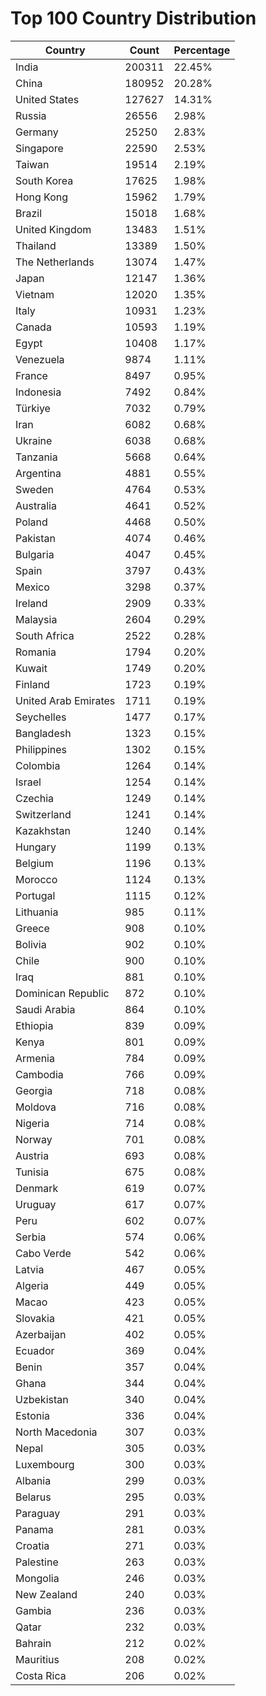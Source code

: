 # Top 100 Country Distribution
| Country | Count | Percentage |
|----|----|----|
| India | 200311 | 22.45% |
| China | 180952 | 20.28% |
| United States | 127627 | 14.31% |
| Russia | 26556 | 2.98% |
| Germany | 25250 | 2.83% |
| Singapore | 22590 | 2.53% |
| Taiwan | 19514 | 2.19% |
| South Korea | 17625 | 1.98% |
| Hong Kong | 15962 | 1.79% |
| Brazil | 15018 | 1.68% |
| United Kingdom | 13483 | 1.51% |
| Thailand | 13389 | 1.50% |
| The Netherlands | 13074 | 1.47% |
| Japan | 12147 | 1.36% |
| Vietnam | 12020 | 1.35% |
| Italy | 10931 | 1.23% |
| Canada | 10593 | 1.19% |
| Egypt | 10408 | 1.17% |
| Venezuela | 9874 | 1.11% |
| France | 8497 | 0.95% |
| Indonesia | 7492 | 0.84% |
| Türkiye | 7032 | 0.79% |
| Iran | 6082 | 0.68% |
| Ukraine | 6038 | 0.68% |
| Tanzania | 5668 | 0.64% |
| Argentina | 4881 | 0.55% |
| Sweden | 4764 | 0.53% |
| Australia | 4641 | 0.52% |
| Poland | 4468 | 0.50% |
| Pakistan | 4074 | 0.46% |
| Bulgaria | 4047 | 0.45% |
| Spain | 3797 | 0.43% |
| Mexico | 3298 | 0.37% |
| Ireland | 2909 | 0.33% |
| Malaysia | 2604 | 0.29% |
| South Africa | 2522 | 0.28% |
| Romania | 1794 | 0.20% |
| Kuwait | 1749 | 0.20% |
| Finland | 1723 | 0.19% |
| United Arab Emirates | 1711 | 0.19% |
| Seychelles | 1477 | 0.17% |
| Bangladesh | 1323 | 0.15% |
| Philippines | 1302 | 0.15% |
| Colombia | 1264 | 0.14% |
| Israel | 1254 | 0.14% |
| Czechia | 1249 | 0.14% |
| Switzerland | 1241 | 0.14% |
| Kazakhstan | 1240 | 0.14% |
| Hungary | 1199 | 0.13% |
| Belgium | 1196 | 0.13% |
| Morocco | 1124 | 0.13% |
| Portugal | 1115 | 0.12% |
| Lithuania | 985 | 0.11% |
| Greece | 908 | 0.10% |
| Bolivia | 902 | 0.10% |
| Chile | 900 | 0.10% |
| Iraq | 881 | 0.10% |
| Dominican Republic | 872 | 0.10% |
| Saudi Arabia | 864 | 0.10% |
| Ethiopia | 839 | 0.09% |
| Kenya | 801 | 0.09% |
| Armenia | 784 | 0.09% |
| Cambodia | 766 | 0.09% |
| Georgia | 718 | 0.08% |
| Moldova | 716 | 0.08% |
| Nigeria | 714 | 0.08% |
| Norway | 701 | 0.08% |
| Austria | 693 | 0.08% |
| Tunisia | 675 | 0.08% |
| Denmark | 619 | 0.07% |
| Uruguay | 617 | 0.07% |
| Peru | 602 | 0.07% |
| Serbia | 574 | 0.06% |
| Cabo Verde | 542 | 0.06% |
| Latvia | 467 | 0.05% |
| Algeria | 449 | 0.05% |
| Macao | 423 | 0.05% |
| Slovakia | 421 | 0.05% |
| Azerbaijan | 402 | 0.05% |
| Ecuador | 369 | 0.04% |
| Benin | 357 | 0.04% |
| Ghana | 344 | 0.04% |
| Uzbekistan | 340 | 0.04% |
| Estonia | 336 | 0.04% |
| North Macedonia | 307 | 0.03% |
| Nepal | 305 | 0.03% |
| Luxembourg | 300 | 0.03% |
| Albania | 299 | 0.03% |
| Belarus | 295 | 0.03% |
| Paraguay | 291 | 0.03% |
| Panama | 281 | 0.03% |
| Croatia | 271 | 0.03% |
| Palestine | 263 | 0.03% |
| Mongolia | 246 | 0.03% |
| New Zealand | 240 | 0.03% |
| Gambia | 236 | 0.03% |
| Qatar | 232 | 0.03% |
| Bahrain | 212 | 0.02% |
| Mauritius | 208 | 0.02% |
| Costa Rica | 206 | 0.02% |
